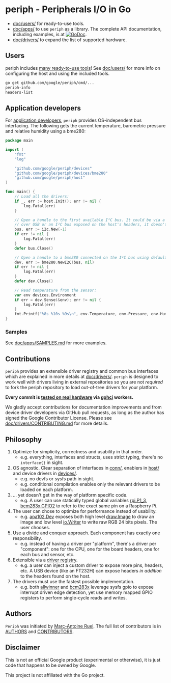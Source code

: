 # periph - Peripherals I/O in Go

* [doc/users/](doc/users/) for ready-to-use tools.
* [doc/apps/](doc/apps/) to use `periph` as a library. The complete API
  documentation, including examples, is at
  [![GoDoc](https://godoc.org/github.com/google/periph?status.svg)](https://godoc.org/github.com/google/periph).
* [doc/drivers/](doc/drivers/) to expand the list of supported hardware.


## Users

periph includes [many ready-to-use tools](cmd/)! See [doc/users/](doc/users/) for
more info on configuring the host and using the included tools.

```bash
go get github.com/google/periph/cmd/...
periph-info
headers-list
```


## Application developers

For [application developers](doc/apps/), `periph` provides OS-independent bus
interfacing. The following gets the current temperature, barometric pressure and
relative humidity using a bme280:

```go
package main

import (
    "fmt"
    "log"

    "github.com/google/periph/devices"
    "github.com/google/periph/devices/bme280"
    "github.com/google/periph/host"
)

func main() {
    // Load all the drivers:
    if _, err := host.Init(); err != nil {
        log.Fatal(err)
    }

    // Open a handle to the first available I²C bus. It could be via a FT232H
    // over USB or an I²C bus exposed on the host's headers, it doesn't matter.
    bus, err := i2c.New(-1)
    if err != nil {
        log.Fatal(err)
    }
    defer bus.Close()

    // Open a handle to a bme280 connected on the I²C bus using default settings:
    dev, err := bme280.NewI2C(bus, nil)
    if err != nil {
        log.Fatal(err)
    }
    defer dev.Close()

    // Read temperature from the sensor:
    var env devices.Environment
    if err = dev.Sense(&env); err != nil {
        log.Fatal(err)
    }
    fmt.Printf("%8s %10s %9s\n", env.Temperature, env.Pressure, env.Humidity)
}
```

### Samples

See [doc/apps/SAMPLES.md](doc/apps/SAMPLES.md) for more examples.


## Contributions

`periph` provides an extensible driver registry and common bus interfaces which
are explained in more details at [doc/drivers/](doc/drivers/). `periph` is
designed to work well with drivers living in external repositories so you are
not _required_ to fork the periph repository to load out-of-tree drivers for
your platform.

**Every commit is [tested on real hardware](doc/drivers/CONTRIBUTING.md#testing)
via [gohci](https://github.com/maruel/gohci) workers.**

We gladly accept contributions for documentation improvements and from device
driver developers via GitHub pull requests, as long as the author has signed the
Google Contributor License. Please see
[doc/drivers/CONTRIBUTING.md](doc/drivers/CONTRIBUTING.md) for more details.


## Philosophy

1. Optimize for simplicity, correctness and usability in that order.
   * e.g. everything, interfaces and structs, uses strict typing, there's no
     `interface{}` in sight.
2. OS agnostic. Clear separation of interfaces in [conn/](conn/),
   enablers in [host/](host) and device drivers in [devices/](devices/).
   * e.g. no devfs or sysfs path in sight.
   * e.g. conditional compilation enables only the relevant drivers to be loaded
     on each platform.
3. ... yet doesn't get in the way of platform specific code.
   * e.g. A user can use statically typed global variables
     [rpi.P1_3](https://godoc.org/github.com/google/periph/host/rpi#pkg-variables),
     [bcm283x.GPIO2](https://godoc.org/github.com/google/periph/host/bcm283x#Pin)
     to refer to the exact same pin on a Raspberry Pi.
3. The user can chose to optimize for performance instead of usability.
   * e.g.
     [apa102.Dev](https://godoc.org/github.com/google/periph/devices/apa102#Dev)
     exposes both high level
     [draw.Image](https://golang.org/pkg/image/draw/#Image) to draw an image and
     low level [io.Writer](https://golang.org/pkg/io/#Writer) to write raw RGB
     24 bits pixels. The user chooses.
4. Use a divide and conquer approach. Each component has exactly one
   responsibility.
   * e.g. instead of having a driver per "platform", there's a driver per
     "component": one for the CPU, one for the board headers, one for each
     bus and sensor, etc.
5. Extensible via a [driver
   registry](https://godoc.org/github.com/google/periph#Register).
   * e.g. a user can inject a custom driver to expose more pins, headers, etc.
     A USB device (like an FT232H) can expose headers _in addition_ to the
     headers found on the host.
6. The drivers must use the fastest possible implementation.
   * e.g. both
     [allwinner](https://godoc.org/github.com/google/periph/host/allwinner)
     and
     [bcm283x](https://godoc.org/github.com/google/periph/host/bcm283x)
     leverage sysfs gpio to expose interrupt driven edge detection, yet use
     memory mapped GPIO registers to perform single-cycle reads and writes.


## Authors

`Periph` was initiated by [Marc-Antoine Ruel](https://github.com/maruel). The
full list of contributors is in [AUTHORS](AUTHORS) and
[CONTRIBUTORS](CONTRIBUTORS).


## Disclaimer

This is not an official Google product (experimental or otherwise), it
is just code that happens to be owned by Google.

This project is not affiliated with the Go project.
